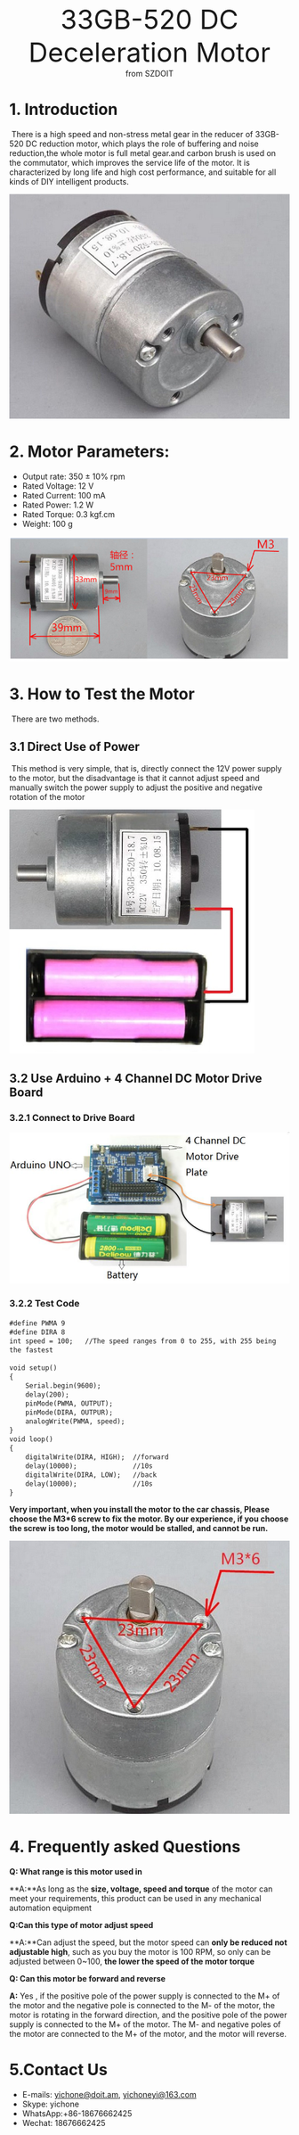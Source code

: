 <center><font size=10> 33GB-520 DC Deceleration Motor</font></center>
<center> from SZDOIT</center>

# 1. Introduction

​        There is a high speed and non-stress metal gear in the reducer of 33GB-520 DC reduction motor, which plays the role of buffering and noise reduction,the whole motor is full metal gear.and carbon brush is used on the commutator, which improves the service life of the motor. It is characterized by long life and high cost performance, and suitable for all kinds of DIY intelligent products.

![33motor01](33motor01.jpg)

#  2. Motor Parameters:

- Output rate: 350 ± 10% rpm
- Rated Voltage: 12 V
- Rated Current: 100 mA
- Rated Power:  1.2 W
- Rated Torque: 0.3 kgf.cm
- Weight: 100 g

![33motor02](33motor02.jpg)

# 3. How to Test the Motor

​    There are two methods.

## 3.1 Direct Use of Power

​	This method is very simple, that is, directly connect the 12V power supply to the motor, but the disadvantage is that it cannot adjust speed and manually switch the power supply to adjust the positive and negative rotation of the motor

![33motor03](33motor03.jpg)

## 3.2 Use Arduino + 4 Channel DC Motor Drive Board

### 3.2.1 Connect to Drive Board

![33motor04](33motor04.jpg)

### 3.2.2 Test Code

```
#define PWMA 9
#define DIRA 8
int speed = 100;   //The speed ranges from 0 to 255, with 255 being the fastest

void setup()
{
	Serial.begin(9600);
	delay(200);
	pinMode(PWMA, OUTPUT);
	pinMode(DIRA, OUTPUR);
	analogWrite(PWMA, speed);
}
void loop()
{
	digitalWrite(DIRA, HIGH);  //forward
	delay(10000);              //10s
	digitalWrite(DIRA, LOW);   //back
	delay(10000);              //10s
}
```

**Very important, when you install the motor to the car chassis, Please choose the M3*6 screw to fix the motor. By our experience, if you choose the screw is too long, the motor would be stalled, and cannot be run.**

![33motor05](33motor05.jpg)

# 4. Frequently asked Questions

**Q: What range is this motor used in**

**A:**As long as the **size, voltage, speed and torque** of the motor can meet your requirements, this product can be used in any mechanical automation equipment

**Q:Can this type of motor adjust speed**

**A:**Can adjust the speed, but the motor speed can **only be reduced not adjustable high**, such as you buy the motor is 100 RPM, so only can be adjusted between 0~100, **the lower the speed of the motor torque**

**Q: Can this motor be forward and reverse**

**A:** Yes , if the positive pole of the power supply is connected to the M+ of the motor and the negative pole is connected to the M- of the motor, the motor is rotating in the forward direction, and the positive pole of the power supply is connected to the M+ of the motor. The M- and negative poles of the motor are connected to the M+ of the motor, and the motor will reverse.



# 5.Contact Us

- E-mails: [yichone@doit.am](mailto:yichone@doit.am), [yichoneyi@163.com](mailto:yichoneyi@163.com)
- Skype: yichone
- WhatsApp:+86-18676662425
- Wechat: 18676662425